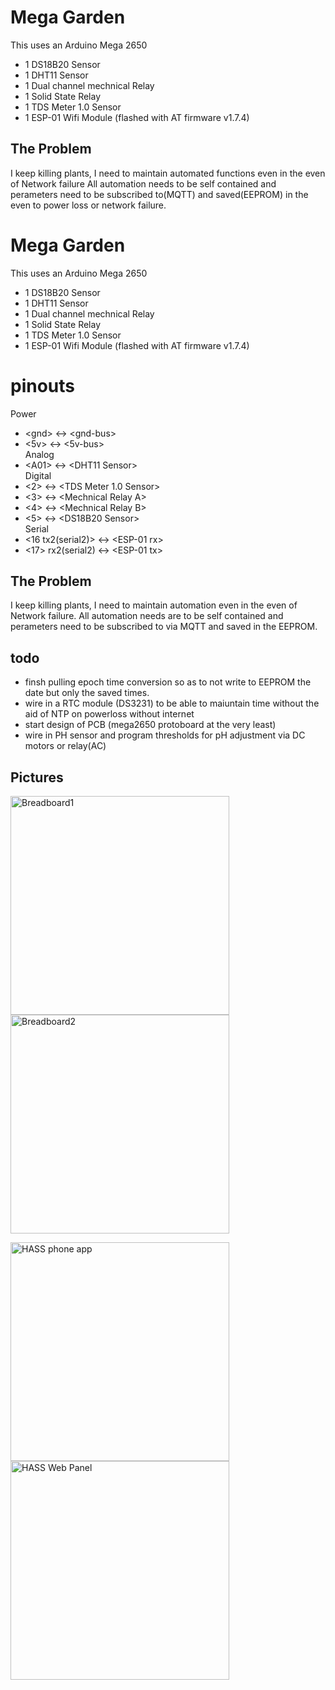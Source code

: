 # Mega Garden

This uses an Arduino Mega 2650
 - 1 DS18B20  Sensor
 - 1 DHT11 Sensor
 - 1 Dual channel mechnical Relay
 - 1 Solid State Relay
 - 1 TDS Meter 1.0 Sensor
 - 1 ESP-01 Wifi Module (flashed with AT firmware v1.7.4)

## The Problem
I keep killing plants, I need to maintain automated functions even in the even of Network failure All automation needs to be self contained and perameters need to be subscribed to(MQTT) and saved(EEPROM) in the even to power loss or network failure.

# Mega Garden

This uses an Arduino Mega 2650
 - 1 DS18B20 Sensor
 - 1 DHT11 Sensor
 - 1 Dual channel mechnical Relay
 - 1 Solid State Relay
 - 1 TDS Meter 1.0 Sensor
 - 1 ESP-01 Wifi Module (flashed with AT firmware v1.7.4)

 # pinouts
 Power
  - \<gnd\> \<-\> \<gnd-bus\>
  - \<5v\> \<-\> \<5v-bus\><br>
Analog
  - \<A01\> \<-\> \<DHT11 Sensor\><br>
Digital
  - \<2\> \<-\> \<TDS Meter 1.0 Sensor\>
  - \<3\> \<-\> \<Mechnical Relay A\>
  - \<4\> \<-\> \<Mechnical Relay B\>
  - \<5\> \<-\> \<DS18B20 Sensor\><br>
Serial
  - \<16 tx2(serial2)\> \<-\> \<ESP-01 rx\>
  - \<17\> rx2(serial2) \<-\> \<ESP-01 tx\><br>

## The Problem
I keep killing plants, I need to maintain automation even in the even of Network failure. All automation needs are to be self contained and perameters need to be subscribed to via MQTT and saved in the EEPROM.


## todo
 - finsh pulling epoch time conversion so as to not write to EEPROM the date but only the saved times.
 - wire in a RTC module (DS3231) to be able to maiuntain time without the aid of NTP on powerloss without internet
 - start design of PCB (mega2650 protoboard at the very least)
 - wire in PH sensor and program thresholds for pH adjustment via DC motors or relay(AC)

## Pictures
<p float="left">
  <img src="./images/IMG_20220812_221020_01.jpg" align="top" alt="Breadboard1" width="350">
  <img src="./images/IMG_20220815_171640_01.jpg" align="top" alt="Breadboard2" width="350">
</p>
<p float="left">
  <img src="./images/Screenshot_20220816-222419.png" align="top" alt="HASS phone app" width="350">
  <img src="/images/Screenshot from 2022-08-29 18-51-03.png" align="top" alt="HASS Web Panel" width="350">
</p>
